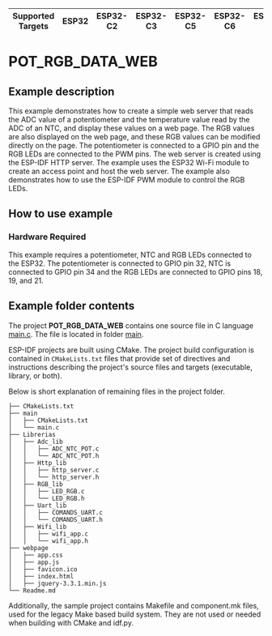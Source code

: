 | Supported Targets | ESP32 | ESP32-C2 | ESP32-C3 | ESP32-C5 | ESP32-C6 | ESP32-H2 | ESP32-P4 | ESP32-S2 | ESP32-S3 |
| ----------------- | ----- | -------- | -------- | -------- | -------- | -------- | -------- | -------- | -------- |

# POT_RGB_DATA_WEB

## Example description

This example demonstrates how to create a simple web server that reads the ADC value of a potentiometer and the temperature value read by the ADC of an NTC, and display these values on a web page. The RGB values are also displayed on the web page, and these RGB values can be modified directly on the page. The potentiometer is connected to a GPIO pin and the RGB LEDs are connected to the PWM pins. The web server is created using the ESP-IDF HTTP server. The example uses the ESP32 Wi-Fi module to create an access point and host the web server. The example also demonstrates how to use the ESP-IDF PWM module to control the RGB LEDs.

## How to use example
### Hardware Required

This example requires a potentiometer, NTC and RGB LEDs connected to the ESP32. The potentiometer is connected to GPIO pin 32, NTC is connected to GPIO pin 34 and the RGB LEDs are connected to GPIO pins 18, 19, and 21.

## Example folder contents

The project **POT_RGB_DATA_WEB** contains one source file in C language [main.c](main/main.c). The file is located in folder [main](main).

ESP-IDF projects are built using CMake. The project build configuration is contained in `CMakeLists.txt`
files that provide set of directives and instructions describing the project's source files and targets
(executable, library, or both). 

Below is short explanation of remaining files in the project folder.

```
├── CMakeLists.txt
├── main
│   ├── CMakeLists.txt
│   └── main.c
├── Librerias
│   ├── Adc_lib
│   │   ├── ADC_NTC_POT.c
│   │   └── ADC_NTC_POT.h
│   ├── Http_lib
│   │   ├── http_server.c
│   │   └── http_server.h
│   ├── RGB_lib
│   │   ├── LED_RGB.c
│   │   └── LED_RGB.h
│   ├── Uart_lib
│   │   ├── COMANDS_UART.c
│   │   └── COMANDS_UART.h
│   ├── Wifi_lib
│   │   ├── wifi_app.c
│   │   └── wifi_app.h
├── webpage
│   ├── app.css
│   ├── app.js
│   ├── favicon.ico
│   ├── index.html
│   ├── jquery-3.3.1.min.js
└── Readme.md
```
Additionally, the sample project contains Makefile and component.mk files, used for the legacy Make based build system. 
They are not used or needed when building with CMake and idf.py.
